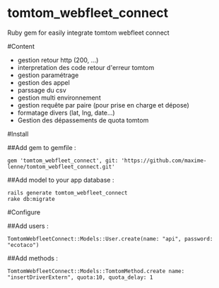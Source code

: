 tomtom_webfleet_connect
=======================

Ruby gem for easily integrate tomtom webfleet connect

#Content

- gestion retour http (200, ...)
- interpretation des code retour d'erreur tomtom
- gestion paramétrage
- gestion des appel
- parssage du csv
- gestion multi environnement
- gestion requête par paire (pour prise en charge et dépose)
- formatage divers (lat, lng, date...)
- Gestion des dépassements de quota tomtom


#Install

##Add gem to gemfile :
```
gem 'tomtom_webfleet_connect', git: 'https://github.com/maxime-lenne/tomtom_webfleet_connect.git'
```

##Add model to your app database :
```
rails generate tomtom_webfleet_connect
rake db:migrate
```

#Configure

##Add users :
```
TomtomWebfleetConnect::Models::User.create(name: "api", password: "ecotaco")
```

##Add methods :
```
TomtomWebfleetConnect::Models::TomtomMethod.create name: "insertDriverExtern", quota:10, quota_delay: 1
```
